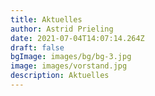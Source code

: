 ```yaml
---
title: Aktuelles
author: Astrid Prieling
date: 2021-07-04T14:07:14.264Z
draft: false
bgImage: images/bg/bg-3.jpg
image: images/vorstand.jpg
description: Aktuelles
---
```

